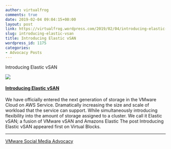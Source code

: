 ```yaml
---
author: virtualfrog
comments: true
date: 2019-02-04 09:04:15+00:00
layout: post
link: https://virtualfrog.wordpress.com/2019/02/04/introducing-elastic-vsan/
slug: introducing-elastic-vsan
title: Introducing Elastic vSAN
wordpress_id: 1175
categories:
- Advocacy Posts
---
```


Introducing Elastic vSAN

[![](https://d3utlhu53nfcwz.cloudfront.net/171901/cdnImage/article/c35d0c51-039d-4b1f-852f-60fd89ee9809/?size=Box320)](http://bit.ly/2Tq3xYZ)

#### [Introducing Elastic vSAN](http://bit.ly/2Tq3xYZ)

We have officially entered the next generation of storage in the VMware Cloud on AWS Service. Dramatically increasing the size and scale of workload that the service can support. While simultaneously introducing flexibility into the amount of storage assigned to a cluster. We call it Elastic vSAN; a fusion of VMware vSAN and Amazons Elastic The post Introducing Elastic vSAN appeared first on Virtual Blocks.

* * *

[VMware Social Media Advocacy](http://advocacy.vmware.com)
